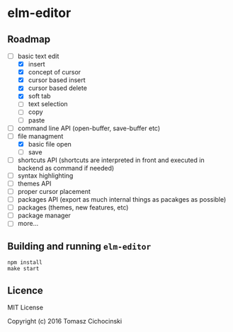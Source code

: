 # elm-editor

## Roadmap

* [ ] basic text edit
  * [x] insert 
  * [x] concept of cursor
  * [x] cursor based insert
  * [x] cursor based delete
  * [x] soft tab
  * [ ] text selection
  * [ ] copy
  * [ ] paste
* [ ] command line API (open-buffer, save-buffer etc)
* [ ] file managment
  * [x] basic file open
  * [ ] save
* [ ] shortcuts API (shortcuts are interpreted in front and executed in backend as command if needed)
* [ ] syntax highlighting
* [ ] themes API
* [ ] proper cursor placement
* [ ] packages API (export as much internal things as pacakges as possible)
* [ ] packages (themes, new features, etc)
* [ ] package manager
* [ ] more...

## Building and running `elm-editor`

```shell
npm install
make start
````

## Licence

MIT License

Copyright (c) 2016 Tomasz Cichocinski
